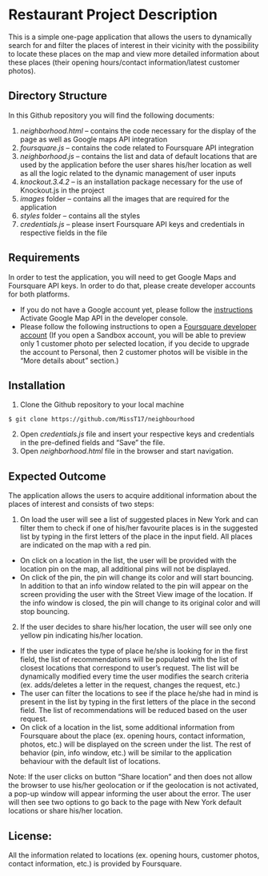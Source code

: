 # Restaurant Project Description
This is a simple one-page application that allows the users to dynamically search for and filter the places of interest in their vicinity with the possibility to locate these places on the map and view more detailed information about these places (their opening hours/contact information/latest customer photos).  

## Directory Structure
In this Github repository you will find the following documents:

1. *neighborhood.html* – contains the code necessary for the display of the page as well as Google maps API integration
2. *foursquare.js* –  contains the code related to Foursquare API integration
3. *neighborhood.js* – contains the list and data of default locations that are used by the application before the user shares his/her location as well as all the logic related to the dynamic management of user inputs
4. *knockout.3.4.2* – is an installation package necessary for the use of Knockout.js in the project
5. *images* folder –  contains all the images that are required for the application
6. *styles* folder – contains all the styles
7. *credentials.js* –  please insert Foursquare API keys and credentials in respective fields in the file

## Requirements
In order to test the application, you will need to get Google Maps and Foursquare API keys. In order to do that, please create developer accounts for both platforms.
- If you do not have a Google account yet, please follow the [instructions](https://cloud.google.com/maps-platform/maps/)
Activate Google Map API in the developer console.
- Please follow the following instructions to open a [Foursquare developer account](https://foursquare.com/developers/login?continue=%2Fdevelopers%2Fapps) (If you open a Sandbox account, you will be able to preview only 1 customer photo per selected location, if you decide to upgrade the account to Personal, then 2 customer photos will be visible in the “More details about” section.)

## Installation
1. Clone the Github repository to your local machine
  ```
  $ git clone https://github.com/MissT17/neighbourhood
  ```
2. Open *credentials.js* file and insert your respective keys and credentials in the pre-defined fields and “Save” the file.
3. Open *neighborhood.html* file in the browser and start navigation.

## Expected Outcome
The application allows the users to acquire additional information about the places of interest and consists of two steps:
1. On load the user will see a list of suggested places in New York and can filter them to check if one of his/her favourite places is in the suggested list by typing in the first letters of the place in the input field. All places are indicated on the map with a red pin.
- On click on a location in the list, the user will be provided with the location pin on the map, all additional pins will not be displayed.
- On click of the pin, the pin will change its color and will start bouncing. In addition to that an info window related to the pin will appear on the screen providing the user with the Street View image of the location. If the info window is closed, the pin will change to its original color and will stop bouncing.
2. If the user decides to share his/her location, the user will see only one yellow pin indicating his/her location.
- If the user indicates the type of place he/she is looking for in the first field, the list of recommendations will be populated with the list of closest locations that correspond to user’s request. The list will be dynamically modified every time the user modifies the search criteria (ex. adds/deletes a letter in the request, changes the request, etc.)
- The user can filter the locations to see if the place he/she had in mind is present in the list by typing in the first letters of the place in the second field. The list of recommendations will be reduced based on the user request.
- On click of a location in the list, some additional information from Foursquare about the place (ex. opening hours, contact information, photos, etc.) will be displayed on the screen under the list. The rest of behavior (pin, info window, etc.) will be similar to the application behaviour with the default list of locations.

Note: If the user clicks on button “Share location” and then does not allow the browser to use his/her geolocation or if the geolocation is not activated, a pop-up window will appear informing the user about the error. The user will then see two options to go back to the page with New York default locations or share his/her location. 

## License:
All the information related to locations (ex. opening hours, customer photos, contact information, etc.) is provided by Foursquare.
